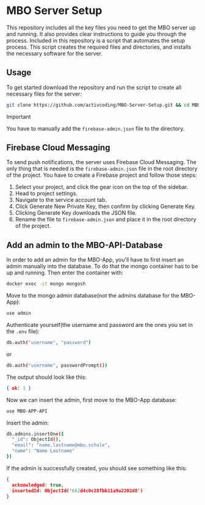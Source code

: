 # MBO Server Setup
This repository includes all the key files you need to get the MBO server up and running. It also provides clear instructions to guide you through the process. Included in this repository is a script that automates the setup process. This script creates the required files and directories, and installs the necessary software for the server.

## Usage
To get started download the repository and run the script to create all necessary files for the server:
```bash
git clone https://github.com/activcoding/MBO-Server-Setup.git && cd MBO-Server-Setup && chmod +x ./mbo-init.sh && ./mbo-init.sh
```

> [!IMPORTANT]
> You have to manually add the `firebase-admin.json` file to the directory.

## Firebase Cloud Messaging
To send push notifications, the server uses Firebase Cloud Messaging.
The only thing that is needed is the `firebase-admin.json` file in the root directory of the project.
You have to create a Firebase project and follow those steps:
1. Select your project, and click the gear icon on the top of the sidebar.
2. Head to project settings.
3. Navigate to the service account tab.
4. Click Generate New Private Key, then confirm by clicking Generate Key.
5. Clicking Generate Key downloads the JSON file.
6. Rename the file to `firebase-admin.json` and place it in the root directory of the project.

## Add an admin to the MBO-API-Database
In order to add an admin for the MBO-App, you'll have to first insert an admin manually into the database.
To do that the mongo container has to be up and running. Then enter the container with:
```bash
docker exec -it mongo mongosh
```
Move to the mongo admin database(not the admins database for the MBO-App):
```bash
use admin
```
Authenticate yourself(the username and password are the ones you set in the `.env` file):
```bash
db.auth("username", "password")
```
or 
```bash
db.auth("username", passwordPrompt())
```
The output should look like this:
```json
{ ok: 1 }
```
Now we can insert the admin, first move to the MBO-App database:
```bash
use MBO-APP-API
```
Insert the admin:
```bash
db.admins.insertOne({ 
  "_id": ObjectId(), 
  "email": "name.lastname@mbo.schule",
  "name": "Name Lastname" 
})
```
If the admin is successfully created, you should see something like this:
```json
{
  acknowledged: true,
  insertedId: ObjectId('662d4c0c28fbb11a9a2202d8')
}
```